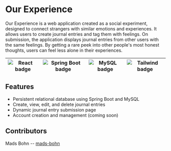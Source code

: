 # Our Experience
Our Experience is a web application created as a social experiment, designed to connect strangers with similar emotions and experiences. It allows users to create journal entries and tag them with feelings. On submission, the application displays journal entries from other users with the same feelings.
By getting a rare peek into other people's most honest thoughts, users can feel less alone in their experiences.


| ![React badge](https://img.shields.io/badge/React-20232A?style=for-the-badge&logo=react&logoColor=61DAFB) | ![Spring Boot badge](https://img.shields.io/badge/Spring_Boot-6DB33F?style=for-the-badge&logo=spring-boot&logoColor=white) | ![MySQL badge](https://img.shields.io/badge/MySQL-005C84?style=for-the-badge&logo=mysql&logoColor=white) |![Tailwind badge](https://img.shields.io/badge/Tailwind_CSS-grey?style=for-the-badge&logo=tailwind-css&logoColor=38B2AC)|
|--|--|--|--|

## Features

 - Persistent relational database using Spring Boot and MySQL
 - Create, view, edit, and delete journal entries
 - Dynamic journal entry submission page
 - Account creation and management (coming soon)

## Contributors
Mads Bohn -- [mads-bohn](https://github.com/mads-bohn)
